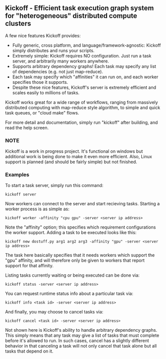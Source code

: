 ## Kickoff - Efficient task execution graph system for "heterogeneous" distributed compute clusters

A few nice features Kickoff provides:

* Fully generic, cross platform, and language/framework-agnostic: Kickoff simply distributes and runs your scripts.
* Extremely simple: Kickoff requires NO configuration. Just run a task server, and arbitrarily many workers anywhere.
* Supports arbitrary dependency graphs! Each task may specify any list of dependencies (e.g. not just map-reduce).
* Each task may specify which "affinities" it can run on, and each worker specifies those it supports.
* Despite these nice features, Kickoff's server is extremely efficient and scales easily to millions of tasks.

Kickoff works great for a wide range of workflows, ranging from massively distributed computing with map-reduce style
algorithm, to simple and quick task queues, or "cloud make" flows.

For more detail and documentation, simply run "kickoff" after building, and read the help screen.

### NOTE

Kickoff is a work in progress project. It's functional on windows but additional work is being done to make it even
more efficient. Also, Linux support is planned (and should be fairly simple) but not finished.

### Examples

To start a task server, simply run this command:

`kickoff server`

Now workers can connect to the server and start recieving tasks. Starting a worker process is as simple as:

`kickoff worker -affinity "cpu gpu" -server <server ip address>`

Note the "affinity" option; this specifies which requirement configurations the worker support. Adding a task to be
executed looks like this:

`kickoff new dostuff.py arg1 arg2 arg3 -affinity "gpu" -server <server ip address>`

The task here basically specifies that it needs workers which support the "gpu" affinity, and will therefore only be
given to workers that report support for that affinity.

Listing tasks currently waiting or being executed can be done via:

`kickoff status -server <server ip address>`

You can request runtime status info about a particular task via:

`kickoff info <task id> -server <server ip address>`

And finally, you may choose to cancel tasks via:

`kickoff cancel <task id> -server <server ip address>`

Not shown here is Kickoff's ability to handle arbitrary dependency graphs. This simply means that any task may
give a list of tasks that must complete before it's allowed to run. In such cases, cancel has a slightly different
behavior in that canceling a task will not only cancel that task alone but all tasks that depend on it.
